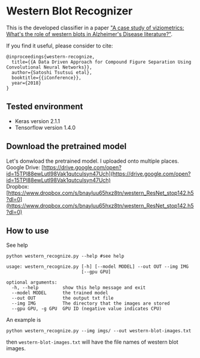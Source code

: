 Western Blot Recognizer
================
This is the developed classifier in a paper ["A case study of viziometrics: What's the role of western blots in Alzheimer's Disease literature?"](link). 

If you find it useful, please consider to cite: 
```
@inproceedings{western-recognize,
  title={{A Data Driven Approach for Compound Figure Separation Using Convolutional Neural Networks}},
  author={Satoshi Tsutsui etal},
  booktitle={{iConference}},
  year={2018}
}
```

Tested environment
------------------
-  Keras version 2.1.1
-  Tensorflow version 1.4.0

Download the pretrained model
------------------
Let's donwload the pretrained model. I uploaded onto multiple places.  
Google Drive: [https://drive.google.com/open?id=15TPl88ewLutI98Vak1qutcuIsyn47Uch](https://drive.google.com/open?id=15TPl88ewLutI98Vak1qutcuIsyn47Uch)  
Dropbox: [https://www.dropbox.com/s/bnayluu65hxz8tn/western_ResNet_stop142.h5?dl=0](https://www.dropbox.com/s/bnayluu65hxz8tn/western_ResNet_stop142.h5?dl=0)

How to use
-----------------
See help
```
python western_recognize.py --help #see help

usage: western_recognize.py [-h] [--model MODEL] --out OUT --img IMG
                            [--gpu GPU]

optional arguments:
  -h, --help         show this help message and exit
  --model MODEL      the trained model
  --out OUT          the output txt file
  --img IMG          The directory that the images are stored
  --gpu GPU, -g GPU  GPU ID (negative value indicates CPU)
```
An example is 
```
python western_recognize.py --img imgs/ --out western-blot-images.txt
```
then  `western-blot-images.txt` will have the file names of western blot images. 
